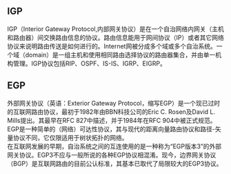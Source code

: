 ## IGP
IGP（Interior Gateway Protocol,内部网关协议）是在一个自治网络内网关（主机和路由器）间交换路由信息的协议。路由信息能用于网间协议（IP）或者其它网络协议来说明路由传送是如何进行的。Internet网被分成多个域或多个自治系统。一个域（domain）是一组主机和使用相同路由选择协议的路由器集合，并由单一机构管理。IGP协议包括RIP、OSPF、IS-IS、IGRP、EIGRP。

## EGP
外部网关协议（英语：Exterior Gateway Protocol，缩写EGP）是一个现已过时的互联网路由协议，最初于1982年由BBN科技公司的Eric C. Rosen及David L. Mills提出。其最早在RFC 827中描述，并于1984年在RFC 904中被正式规范。EGP是一种简单的（网络）可达性协议，其与现代的距离向量路由协议和路径-矢量协议不同，它仅限适用于树状拓扑的网络。   
在互联网发展的早期，自治系统之间的互连使用的是一种称为“EGP版本3”的外部网关协议。EGP3不应与一般所说的各种EGP协议相混淆。现今，边界网关协议（BGP）是互联网路由的目前公认标准，其基本已取代了局限较大的EGP3协议。
